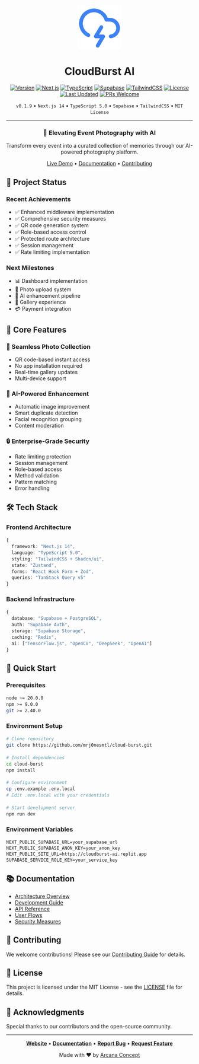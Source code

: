 <div align="center">
  <img src="public/android-chrome-192x192.png" alt="Cloud Burst Logo" width="120" height="120" />

# CloudBurst AI

[![Version](https://img.shields.io/badge/version-0.1.9-blue.svg)](https://github.com/mrj0nesmtl/cloud-burst/releases)
[![Next.js](https://img.shields.io/badge/Next.js-14-black)](https://nextjs.org/)
[![TypeScript](https://img.shields.io/badge/TypeScript-5.0-blue)](https://www.typescriptlang.org/)
[![Supabase](https://img.shields.io/badge/Supabase-Database-green)](https://supabase.io/)
[![TailwindCSS](https://img.shields.io/badge/TailwindCSS-Styling-38B2AC)](https://tailwindcss.com/)
[![License](https://img.shields.io/badge/license-MIT-green.svg)](LICENSE)
[![Last Updated](https://img.shields.io/badge/last%20updated-February%202024-brightgreen)](CHANGELOG.md)
[![PRs Welcome](https://img.shields.io/badge/PRs-welcome-brightgreen.svg)](CONTRIBUTING.md)

`v0.1.9` • `Next.js 14` • `TypeScript 5.0` • `Supabase` • `TailwindCSS` • `MIT License`

---

### 🌟 Elevating Event Photography with AI

Transform every event into a curated collection of memories through our AI-powered photography platform.

[Live Demo](https://cloudburst-ai.replit.app) • [Documentation](docs/) • [Contributing](CONTRIBUTING.md)

</div>

## 🎯 Project Status

### Recent Achievements
- ✅ Enhanced middleware implementation
- ✅ Comprehensive security measures
- ✅ QR code generation system
- ✅ Role-based access control
- ✅ Protected route architecture
- ✅ Session management
- ✅ Rate limiting implementation

### Next Milestones
- 📊 Dashboard implementation
- 📸 Photo upload system
- 🤖 AI enhancement pipeline
- 🎨 Gallery experience
- 💳 Payment integration

## 🚀 Core Features

### 📸 Seamless Photo Collection
- QR code-based instant access
- No app installation required
- Real-time gallery updates
- Multi-device support

### 🤖 AI-Powered Enhancement
- Automatic image improvement
- Smart duplicate detection
- Facial recognition grouping
- Content moderation

### 🔒 Enterprise-Grade Security
- Rate limiting protection
- Session management
- Role-based access
- Method validation
- Pattern matching
- Error handling

## 🛠️ Tech Stack

### Frontend Architecture
```typescript
{
  framework: "Next.js 14",
  language: "TypeScript 5.0",
  styling: "TailwindCSS + Shadcn/ui",
  state: "Zustand",
  forms: "React Hook Form + Zod",
  queries: "TanStack Query v5"
}
```

### Backend Infrastructure
```typescript
{
  database: "Supabase + PostgreSQL",
  auth: "Supabase Auth",
  storage: "Supabase Storage",
  caching: "Redis",
  ai: ["TensorFlow.js", "OpenCV", "DeepSeek", "OpenAI"]
}
```

## 🚀 Quick Start

### Prerequisites
```bash
node >= 20.0.0
npm >= 9.0.0
git >= 2.40.0
```

### Environment Setup
```bash
# Clone repository
git clone https://github.com/mrj0nesmtl/cloud-burst.git

# Install dependencies
cd cloud-burst
npm install

# Configure environment
cp .env.example .env.local
# Edit .env.local with your credentials

# Start development server
npm run dev
```

### Environment Variables
```env
NEXT_PUBLIC_SUPABASE_URL=your_supabase_url
NEXT_PUBLIC_SUPABASE_ANON_KEY=your_anon_key
NEXT_PUBLIC_SITE_URL=https://cloudburst-ai.replit.app
SUPABASE_SERVICE_ROLE_KEY=your_service_key
```

## 📚 Documentation

- [Architecture Overview](docs/architecture/)
- [Development Guide](docs/development/)
- [API Reference](docs/api/)
- [User Flows](docs/user-flows/)
- [Security Measures](docs/security/)

## 🤝 Contributing

We welcome contributions! Please see our [Contributing Guide](CONTRIBUTING.md) for details.

## 📄 License

This project is licensed under the MIT License - see the [LICENSE](LICENSE) file for details.

## 🌟 Acknowledgments

Special thanks to our contributors and the open-source community.

---

<div align="center">

**[Website](https://cloudburst-ai.replit.app)** • **[Documentation](docs/)** • **[Report Bug](issues)** • **[Request Feature](issues)**

Made with ❤️ by [Arcana Concept](https://github.com/mrj0nesmtl)

</div>